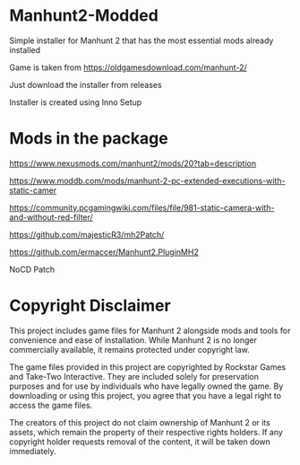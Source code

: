 # Manhunt2-Modded
Simple installer for Manhunt 2 that has the most essential mods already installed

Game is taken from https://oldgamesdownload.com/manhunt-2/

Just download the installer from releases

Installer is created using Inno Setup

# Mods in the package

https://www.nexusmods.com/manhunt2/mods/20?tab=description

https://www.moddb.com/mods/manhunt-2-pc-extended-executions-with-static-camer

https://community.pcgamingwiki.com/files/file/981-static-camera-with-and-without-red-filter/

https://github.com/majesticR3/mh2Patch/

https://github.com/ermaccer/Manhunt2.PluginMH2

NoCD Patch


# Copyright Disclaimer
This project includes game files for Manhunt 2 alongside mods and tools for convenience and ease of installation. While Manhunt 2 is no longer commercially available, it remains protected under copyright law.

The game files provided in this project are copyrighted by Rockstar Games and Take-Two Interactive. They are included solely for preservation purposes and for use by individuals who have legally owned the game. By downloading or using this project, you agree that you have a legal right to access the game files.

The creators of this project do not claim ownership of Manhunt 2 or its assets, which remain the property of their respective rights holders. If any copyright holder requests removal of the content, it will be taken down immediately.
